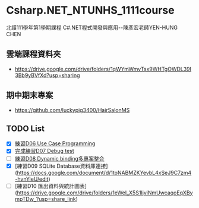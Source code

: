 # Csharp.NET_NTUNHS_1111course
 北護111學年第1學期課程 C#.NET程式開發與應用--陳彥宏老師YEN-HUNG CHEN

## 雲端課程資料夾
+ https://drive.google.com/drive/folders/1qWYmWmvTsx9WHTgOWDL39I3Bb9yBVfXd?usp=sharing

## 期中期末專案
+ https://github.com/luckypig3400/HairSalonMS

## TODO List
- [x] [練習D06 Use Case Programming](https://docs.google.com/document/d/19o73u9bmRHPIwN2LzOiwYAHotBxe1oP7/edit)
- [x] [完成練習D07 Debug test](https://docs.google.com/document/d/1yIGVT1sJqje5LTYKXpB901A6fKwUvOyR/edit#heading=h.41mghml)
- [ ] [練習D08 Dynamic binding多專案整合](https://docs.google.com/document/d/1EQJJYe9WS29ShZBpWnAUtVL3tc7_fD5e/edit)
- [x] [練習D09 SQLite Database資料庫連接] (https://docs.google.com/document/d/1toNABMZKYevbL4xSeJ9C7zm4-hvnYieU/edit)
- [ ] [練習D10 匯出資料與統計圖表] (https://drive.google.com/drive/folders/1eWeI_X5S1IjviNmUwcaqoEqXBympTDw_?usp=share_link)